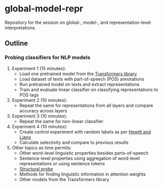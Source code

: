 # global-model-repr
Repository for the session on global-, model-, and representation-level interpretations. 

## Outline

### Probing classifiers for NLP models
1. Experiment 1 (15 minutes):
   - Load one pretrained model from the [Transformers library](https://huggingface.co/transformers/index.html)
   - Load dataset of texts with part-of-speech (POS) annotations
   - Run pretrained model on texts and extract representations
   - Train and evaluate linear classifier on classifying representations to POS tags
1. Experiment 2 (10 minutes):
   - Repeat the same for representations from all layers and compare accuracy across layers
1. Experiment 3 (10 minutes):
   - Repeat the same for non-linear classifier
1. Experiment 4 (10 minutes):
   - Create control experiment with random labels as per [Hewitt and Liang](https://arxiv.org/pdf/1909.03368.pdf)
   - Calculate selectivity and compare to previous results
1. Other topics as time permits:
   - Other word-level linguistic properties besides parts-of-speech
   - Sentence-level properties using aggregation of word-level representations or using sentence tokens
   - [Structural probe](https://github.com/john-hewitt/structural-probes/)
   - Methods for finding linguistic information in attention weights
   - Other models from the Transformers library 
